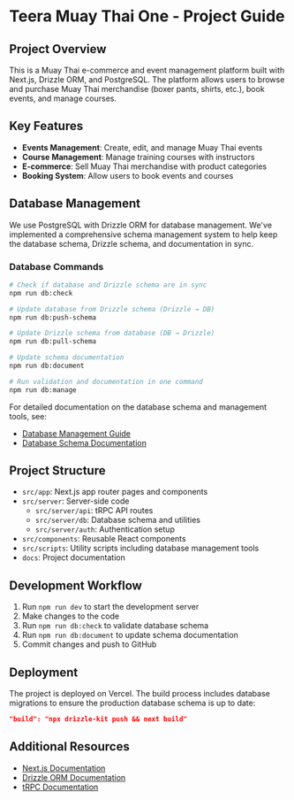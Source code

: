 # Teera Muay Thai One - Project Guide

## Project Overview

This is a Muay Thai e-commerce and event management platform built with Next.js, Drizzle ORM, and PostgreSQL. The platform allows users to browse and purchase Muay Thai merchandise (boxer pants, shirts, etc.), book events, and manage courses.

## Key Features

- **Events Management**: Create, edit, and manage Muay Thai events
- **Course Management**: Manage training courses with instructors
- **E-commerce**: Sell Muay Thai merchandise with product categories
- **Booking System**: Allow users to book events and courses

## Database Management

We use PostgreSQL with Drizzle ORM for database management. We've implemented a comprehensive schema management system to help keep the database schema, Drizzle schema, and documentation in sync.

### Database Commands

```bash
# Check if database and Drizzle schema are in sync
npm run db:check

# Update database from Drizzle schema (Drizzle → DB)
npm run db:push-schema

# Update Drizzle schema from database (DB → Drizzle)
npm run db:pull-schema

# Update schema documentation
npm run db:document

# Run validation and documentation in one command
npm run db:manage
```

For detailed documentation on the database schema and management tools, see:
- [Database Management Guide](./docs/database/README.md)
- [Database Schema Documentation](./docs/database/schema.md)

## Project Structure

- `src/app`: Next.js app router pages and components
- `src/server`: Server-side code
  - `src/server/api`: tRPC API routes
  - `src/server/db`: Database schema and utilities
  - `src/server/auth`: Authentication setup
- `src/components`: Reusable React components
- `src/scripts`: Utility scripts including database management tools
- `docs`: Project documentation

## Development Workflow

1. Run `npm run dev` to start the development server
2. Make changes to the code
3. Run `npm run db:check` to validate database schema
4. Run `npm run db:document` to update schema documentation
5. Commit changes and push to GitHub

## Deployment

The project is deployed on Vercel. The build process includes database migrations to ensure the production database schema is up to date:

```json
"build": "npx drizzle-kit push && next build"
```

## Additional Resources

- [Next.js Documentation](https://nextjs.org/docs)
- [Drizzle ORM Documentation](https://orm.drizzle.team/docs/overview)
- [tRPC Documentation](https://trpc.io/docs)
